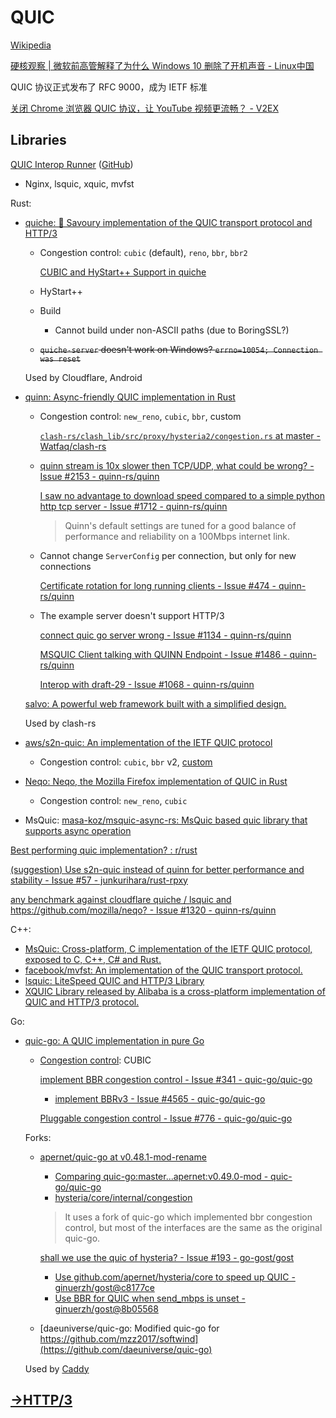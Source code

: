 # QUIC
[Wikipedia](https://en.wikipedia.org/wiki/QUIC)

[硬核观察 | 微软前高管解释了为什么 Windows 10 删除了开机声音 - Linux中国](https://mp.weixin.qq.com/s/9xWcuE5AuebtB-pP_JyyAQ)

QUIC 协议正式发布了 RFC 9000，成为 IETF 标准

[关闭 Chrome 浏览器 QUIC 协议，让 YouTube 视频更流畅？ - V2EX](https://www.v2ex.com/t/843238#reply0)

## Libraries
[QUIC Interop Runner](https://interop.seemann.io/) ([GitHub](https://github.com/quic-interop/quic-interop-runner))
- Nginx, lsquic, xquic, mvfst

Rust:
- [quiche: 🥧 Savoury implementation of the QUIC transport protocol and HTTP/3](https://github.com/cloudflare/quiche)
  - Congestion control: `cubic` (default), `reno`, `bbr`, `bbr2`

    [CUBIC and HyStart++ Support in quiche](https://blog.cloudflare.com/cubic-and-hystart-support-in-quiche/)
  - HyStart++
  - Build
    - Cannot build under non-ASCII paths (due to BoringSSL?)
  - ~~`quiche-server` doesn't work on Windows? `errno=10054; Connection was reset`~~

  Used by Cloudflare, Android
- [quinn: Async-friendly QUIC implementation in Rust](https://github.com/quinn-rs/quinn)
  - Congestion control: `new_reno`, `cubic`, `bbr`, custom

    [`clash-rs/clash_lib/src/proxy/hysteria2/congestion.rs` at master - Watfaq/clash-rs](https://github.com/Watfaq/clash-rs/blob/master/clash_lib/src/proxy/hysteria2/congestion.rs)
  - [quinn stream is 10x slower then TCP/UDP, what could be wrong? - Issue #2153 - quinn-rs/quinn](https://github.com/quinn-rs/quinn/issues/2153)

    [I saw no advantage to download speed compared to a simple python http tcp server - Issue #1712 - quinn-rs/quinn](https://github.com/quinn-rs/quinn/issues/1712)
    > Quinn's default settings are tuned for a good balance of performance and reliability on a 100Mbps internet link.
  - Cannot change `ServerConfig` per connection, but only for new connections

    [Certificate rotation for long running clients - Issue #474 - quinn-rs/quinn](https://github.com/quinn-rs/quinn/issues/474)
  - The example server doesn't support HTTP/3

    [connect quic go server wrong - Issue #1134 - quinn-rs/quinn](https://github.com/quinn-rs/quinn/issues/1134)

    [MSQUIC Client talking with QUINN Endpoint - Issue #1486 - quinn-rs/quinn](https://github.com/quinn-rs/quinn/issues/1486)

    [Interop with draft-29 - Issue #1068 - quinn-rs/quinn](https://github.com/quinn-rs/quinn/issues/1068)

  [salvo: A powerful web framework built with a simplified design.](https://github.com/salvo-rs/salvo)

  Used by clash-rs
- [aws/s2n-quic: An implementation of the IETF QUIC protocol](https://github.com/aws/s2n-quic)
  - Congestion control: `cubic`, `bbr` v2, [custom](https://github.com/aws/s2n-quic/tree/main/examples/custom-congestion-controller)
- [Neqo: Neqo, the Mozilla Firefox implementation of QUIC in Rust](https://github.com/mozilla/neqo)
  - Congestion control: `new_reno`, `cubic`
- MsQuic: [masa-koz/msquic-async-rs: MsQuic based quic library that supports async operation](https://github.com/masa-koz/msquic-async-rs)

[Best performing quic implementation? : r/rust](https://www.reddit.com/r/rust/comments/11jn4kw/best_performing_quic_implementation/)

[(suggestion) Use s2n-quic instead of quinn for better performance and stability - Issue #57 - junkurihara/rust-rpxy](https://github.com/junkurihara/rust-rpxy/issues/57)

[any benchmark against cloudflare quiche / lsquic and https://github.com/mozilla/neqo? - Issue #1320 - quinn-rs/quinn](https://github.com/quinn-rs/quinn/issues/1320)

C++:
- [MsQuic: Cross-platform, C implementation of the IETF QUIC protocol, exposed to C, C++, C# and Rust.](https://github.com/microsoft/msquic)
- [facebook/mvfst: An implementation of the QUIC transport protocol.](https://github.com/facebook/mvfst)
- [lsquic: LiteSpeed QUIC and HTTP/3 Library](https://github.com/litespeedtech/lsquic)
- [XQUIC Library released by Alibaba is a cross-platform implementation of QUIC and HTTP/3 protocol.](https://github.com/alibaba/xquic)

Go:
- [quic-go: A QUIC implementation in pure Go](https://github.com/quic-go/quic-go)
  - [Congestion control](https://quic-go.net/docs/quic/congestion-control/): CUBIC

    [implement BBR congestion control - Issue #341 - quic-go/quic-go](https://github.com/quic-go/quic-go/issues/341)
    - [implement BBRv3 - Issue #4565 - quic-go/quic-go](https://github.com/quic-go/quic-go/issues/4565)

    [Pluggable congestion control - Issue #776 - quic-go/quic-go](https://github.com/quic-go/quic-go/issues/776)

  Forks:
  - [apernet/quic-go at v0.48.1-mod-rename](https://github.com/apernet/quic-go/tree/v0.48.1-mod-rename)
    - [Comparing quic-go:master...apernet:v0.49.0-mod - quic-go/quic-go](https://github.com/quic-go/quic-go/compare/master...apernet:quic-go:v0.49.0-mod)
    - [hysteria/core/internal/congestion](https://github.com/apernet/hysteria/tree/master/core/internal/congestion)
    
    > It uses a fork of quic-go which implemented bbr congestion control, but most of the interfaces are the same as the original quic-go.
    
    [shall we use the quic of hysteria? - Issue #193 - go-gost/gost](https://github.com/go-gost/gost/issues/193)
    - [Use github.com/apernet/hysteria/core to speed up QUIC - ginuerzh/gost@c8177ce](https://github.com/ginuerzh/gost/commit/c8177ce14e9cfc8851cdf21cc2801b035d507408)
    - [Use BBR for QUIC when send\_mbps is unset - ginuerzh/gost@8b05568](https://github.com/ginuerzh/gost/commit/8b05568c5c2d85f59be0133dbfde89c05306d752)
    
  - [daeuniverse/quic-go: Modified quic-go for https://github.com/mzz2017/softwind](https://github.com/daeuniverse/quic-go)

  Used by [Caddy](../../Application/HTTP/HTTP3.md#caddy)

## [→HTTP/3](../../Application/HTTP/HTTP3.md)
